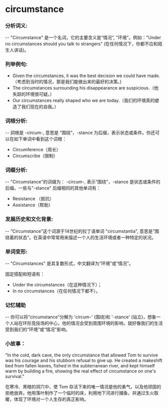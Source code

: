 # circumstance

### 分析词义:

  

\-- "Circumstance" 是一个名词，它的主要含义是“情况”, "环境"。例如："Under no circumstances should you talk to strangers" (在任何情况下，你都不应和陌生人讲话)。

  

### 列举例句:

  

*   Given the circumstances, it was the best decision we could have made. （考虑到当时的情况，那是我们能做出来的最好的决策。)
*   The circumstances surrounding his disappearance are suspicious.（他失踪的环境很可疑。）
*   Our circumstances really shaped who we are today.（我们的环境真的塑造了我们现在的自我。）

  

### 词根分析:

  

\-- 詞根是 -circum-, 意思是 “围绕”，-stance 为后缀，表示状态或条件。你还可以在如下单词中看到这个词根：

  

*   Circumference（周长）
*   Circumscribe（限制）

  

### 词缀分析:

  

\-- "Circumstance"的词缀为： -circum-, 表示“围绕”，-stance 是状态或条件的后缀。一些与"-stance" 后缀相同的其他单词有：

  

*   Resistance （抵抗）
*   Assistance（帮助）

  

### 发展历史和文化背景:

  

\-- “Circumstance”这个词源于14世纪的拉丁语单词 "circumstantia", 意思是”围绕着的状态“。在英语中常常用来描述一个人的生活环境或者一种特定的状况。

  

### 单词变形:

  

\-- "Circumstances" 是其复数形式，中文翻译为“环境”或“情况”。

  

固定搭配和短语有：

  

*   Under the circumstances（在这种情况下）；
*   In no circumstances（在任何情况下都不）。

  

### 记忆辅助

  

\-- 你可以将“circumstance”分解为 'circum-' (围绕)和 '-stance' (站立)，想象一个人站在环形竞技场的中心，他的情况会受到周围环境的影响，就好像我们的生活受到我们的“环境”或“情况”影响。

  

### 小故事：

  

"In the cold, dark cave, the only circumstance that allowed Tom to survive was his courage and his stubborn refusal to give up. He created a makeshift bed from fallen leaves, fished in the subterranean river, and kept himself warm by building a fire, showing the real effect of circumstance on one's survival."

  

在寒冷、黑暗的洞穴中，使 Tom 存活下来的唯一情况是他的勇气，以及他顽固的拒绝放弃。他用落叶制作了一个临时的床，利用地下河进行捕鱼，并通过生火取暖，体现了环境对一个人生存的真正影响。
